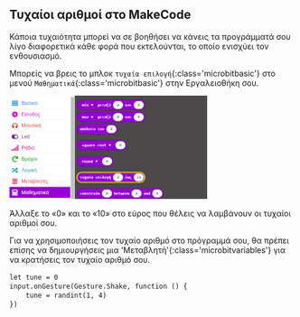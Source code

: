 ## Τυχαίοι αριθμοί στο MakeCode

Κάποια τυχαιότητα μπορεί να σε βοηθήσει να κάνεις τα προγράμματά σου λίγο διαφορετικά κάθε φορά που εκτελούνται, το οποίο ενισχύει τον ενθουσιασμό.

Μπορείς να βρεις το μπλοκ `τυχαία επιλογή`{:class='microbitbasic'} στο μενού `Μαθηματικά`{:class='microbitbasic'} στην Εργαλειοθήκη σου.

<img src="images/random-location.png" alt="The Math menu open, with the 'pick random' block highlighted." width="350"/>

Άλλαξε το «0» και το «10» στο εύρος που θέλεις να λαμβάνουν οι τυχαίοι αριθμοί σου.

Για να χρησιμοποιήσεις τον τυχαίο αριθμό στο πρόγραμμά σου, θα πρέπει επίσης να δημιουργήσεις μια 'Μεταβλητή'{:class='microbitvariables'} για να κρατήσεις τον τυχαίο αριθμό σου.

```microbit
let tune = 0
input.onGesture(Gesture.Shake, function () {
    tune = randint(1, 4)
})
```
